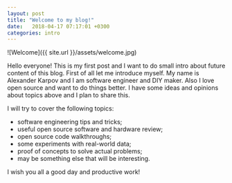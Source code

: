 ```yaml
---
layout: post
title: "Welcome to my blog!"
date:   2018-04-17 07:17:01 +0300
categories: intro
---
```


![Welcome]({{ site.url }}/assets/welcome.jpg)

Hello everyone! This is my first post and I want to do small intro about future content of this blog.
First of all let me introduce myself. My name is Alexander Karpov and I am software engineer and DIY
maker. Also I love open source and want to do things better. I have some ideas and opinions about 
topics above and I plan to share this.

I will try to cover the following topics:

* software engineering tips and tricks;
* useful open source software and hardware review;
* open source code walkthroughs;
* some experiments with real-world data;
* proof of concepts to solve actual problems;
* may be something else that will be interesting.

I wish you all a good day and productive work!
